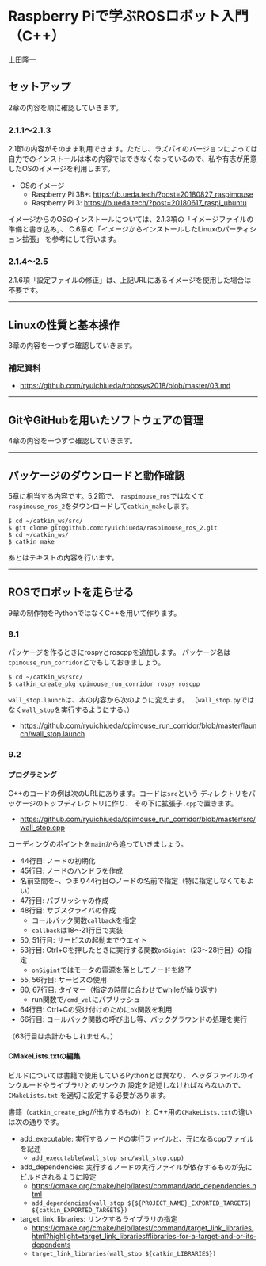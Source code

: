 # Raspberry Piで学ぶROSロボット入門（C++）

上田隆一

## セットアップ

2章の内容を順に確認していきます。

### 2.1.1〜2.1.3

2.1節の内容がそのまま利用できます。ただし、ラズパイのバージョンによっては自力でのインストールは本の内容ではできなくなっているので、私や有志が用意したOSのイメージを利用します。

* OSのイメージ
    * Raspberry Pi 3B+: https://b.ueda.tech/?post=20180827_raspimouse
    * Raspberry Pi 3: https://b.ueda.tech/?post=20180617_raspi_ubuntu

イメージからのOSのインストールについては、2.1.3項の「イメージファイルの準備と書き込み」、
C.6章の「イメージからインストールしたLinuxのパーティション拡張」
を参考にして行います。

### 2.1.4〜2.5

2.1.6項「設定ファイルの修正」は、上記URLにあるイメージを使用した場合は不要です。

-----

## Linuxの性質と基本操作

3章の内容を一つずつ確認していきます。

### 補足資料

* https://github.com/ryuichiueda/robosys2018/blob/master/03.md

-----

## GitやGitHubを用いたソフトウェアの管理

4章の内容を一つずつ確認していきます。

-----

## パッケージのダウンロードと動作確認

5章に相当する内容です。5.2節で、
`raspimouse_ros`ではなくて
`raspimouse_ros_2`をダウンロードして`catkin_make`します。

```
$ cd ~/catkin_ws/src/
$ git clone git@github.com:ryuichiueda/raspimouse_ros_2.git
$ cd ~/catkin_ws/
$ catkin_make
```

あとはテキストの内容を行います。

-----

## ROSでロボットを走らせる

9章の制作物をPythonではなくC++を用いて作ります。

### 9.1

パッケージを作るときにrospyとroscppを追加します。
パッケージ名は`cpimouse_run_corridor`とでもしておきましょう。

```
$ cd ~/catkin_ws/src/
$ catkin_create_pkg cpimouse_run_corridor rospy roscpp
```

`wall_stop.launch`は、本の内容から次のように変えます。
（`wall_stop.py`ではなく`wall_stop`を実行するようにする。）

* https://github.com/ryuichiueda/cpimouse_run_corridor/blob/master/launch/wall_stop.launch


### 9.2

#### プログラミング

C++のコードの例は次のURLにあります。コードは`src`という
ディレクトリをパッケージのトップディレクトリに作り、
その下に拡張子`.cpp`で置きます。

* https://github.com/ryuichiueda/cpimouse_run_corridor/blob/master/src/wall_stop.cpp

コーディングのポイントを`main`から追っていきましょう。

* 44行目: ノードの初期化
* 45行目: ノードのハンドラを作成
* 名前空間を`~`、つまり44行目のノードの名前で指定（特に指定しなくてもよい）
* 47行目: パブリッシャの作成
* 48行目: サブスクライバの作成
    * コールバック関数`callback`を指定
    * `callback`は18〜21行目で実装
* 50, 51行目: サービスの起動までウエイト
* 53行目: Ctrl+Cを押したときに実行する関数`onSigint`（23〜28行目）の指定
    * `onSigint`ではモータの電源を落としてノードを終了
* 55, 56行目: サービスの使用
* 60, 67行目: タイマー（指定の時間に合わせてwhileが繰り返す）
    * run関数で`/cmd_vel`にパブリッシュ
* 64行目: Ctrl+Cの受け付けのために`ok`関数を利用
* 66行目: コールバック関数の呼び出し等、バックグラウンドの処理を実行

（63行目は余計かもしれません。）

#### CMakeLists.txtの編集

ビルドについては書籍で使用しているPythonとは異なり、
ヘッダファイルのインクルードやライブラリとのリンクの
設定を記述しなければならないので、`CMakeLists.txt`
を適切に設定する必要があります。

書籍（`catkin_create_pkg`が出力するもの）と
C++用の`CMakeLists.txt`の違いは次の通りです。

* add_executable: 実行するノードの実行ファイルと、元になるcppファイルを記述
    * `add_executable(wall_stop src/wall_stop.cpp)`
* add_dependencies: 実行するノードの実行ファイルが依存するものが先にビルドされるように設定
    * https://cmake.org/cmake/help/latest/command/add_dependencies.html
    * `add_dependencies(wall_stop ${${PROJECT_NAME}_EXPORTED_TARGETS} ${catkin_EXPORTED_TARGETS})`
* target_link_libraries: リンクするライブラリの指定
    * https://cmake.org/cmake/help/latest/command/target_link_libraries.html?highlight=target_link_libraries#libraries-for-a-target-and-or-its-dependents
    * `target_link_libraries(wall_stop ${catkin_LIBRARIES})`
